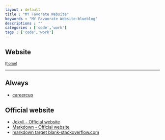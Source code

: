 ```yaml
---
layout : default
title : "MY Favorate Website"
keywords : "MY Favaorate Website-blueblog"
descriptions : ""
categories : ['code','work']
tags : ['code','work']
---
```


## Website

<small><a href="{{ site.baseurl}}">[home]</a></small>
 
---

Always
------

-	<a href="http://www.careercup.com" target="_blank">careercup</a>

Official website
----------------

-	[Jekyll - Official website][t1]
-	[Markdown - Official website][t2]
-	<a href="http://stackoverflow.com/questions/4425198/markdown-target-blank" target="_blank">markdown target blank-stackoverflow.com</a>

[t1]: http://jekyllrb.com/ "Jekyll"
[t2]: http://daringfireball.net/projects/markdown/ "Markdown"